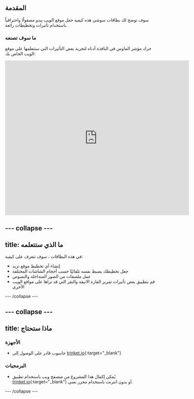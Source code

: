 ## المقدمة

سوف توضح لك بطاقات سوشي هذه كيفية جعل موقع الويب يبدو مصقولًا واحترافياً باستخدام تأثيرات وتخطيطات رائعة.

### ما سوف تصنعه

حرك مؤشر الماوس في النافذة أدناه لتجربة بعض التأثيرات التي ستتعلمها على موقع الويب الخاص بك:

<div class="trinket">
  <iframe src="https://trinket.io/embed/html/4f9425c2f7?outputOnly=true&start=result" width="600" height="505" frameborder="0" marginwidth="0" marginheight="0" allowfullscreen>
  </iframe>
  <!-- <img src="images/magazine-final.png"> -->
</div>

--- collapse ---
---
title: ما الذي ستتعلمه
---

في هذه البطاقات ، سوف تتعرف على كيفية:

+ إنشاء أي تخطيط موقع تريد
+ جعل تخطيطك يضبط نفسه تلقائيًا حسب أحجام الشاشات المختلفة
+ عمل ملصقات من الصور المتداخلة والنصوص
+ قم بتطبيق بعض تأثيرات تمرير الفارة الانيقة والنقر التي قد تراها على مواقع الويب الأخرى

--- /collapse ---

--- collapse ---
---
title: ماذا ستحتاج
---

### الأجهزة

+ حاسوب قادر على الوصول إلى [trinket.io](https://trinket.io){:target="_blank"}

### البرمجيات

+ يُمكن إكمال هذا المشروع من متصفح ويب باستخدام تطبيق [trinket.io](https://trinket.io){:target="_blank"} أو بدون انترنت باستخدام محرر نصي.

--- /collapse ---